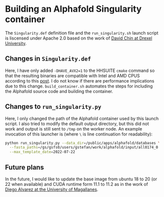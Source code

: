# Building an Alphafold Singularity container

The `Singularity.def` definition file and the `run_singularity.sh`
launch script is liscensed under Apache 2.0
based on the work of [David Chin at Drexel University](https://github.com/prehensilecode/alphafold_singularity.git).

## Changes in `Singularity.def`

Here, I have only added `-DHAVE_AVX2=1` to the HHSUITE `cmake`
command so that the resulting binaries are compatible with
Intel and AMD CPUS according to this
[post](https://github.com/soedinglab/hh-suite/issues/282).
I do not know if there are performance implications due 
to this change. `build_container.sh` automates the steps
for including the Alphafold source code and building
the container.

## Changes to `run_singularity.py`

Here, I only changed the path of the Alphafold container
used by this launch script.  I also tried to modify
the default output directory, but this did not work
and output is still sent to `/tmp` on the worker node.
An example invocation of this launcher is (where `\` is
line continuation for readability):
```bash
python run_singularity.py --data_dir=/public/apps/alphafold/databases \
  --fasta_paths=/gs/gsfs0/users/gstefan/work/alphafold/input/all0174_0.fasta \
  --max_template_date=2022-07-22
```

## Future plans

In the future, I would like to update the base image from ubuntu
18 to 20 (or 22 when available) and CUDA runtime form 11.1 to 11.2
as in the work of [Diego Alvarez at the University of Magallanes](https://github.com/dialvarezs/alphafold.git).
